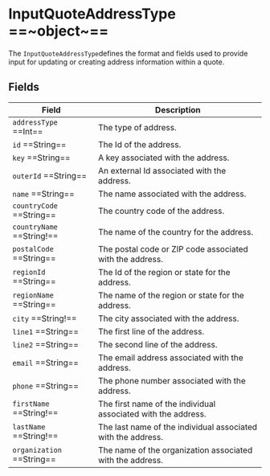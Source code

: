# InputQuoteAddressType ==~object~==

The `InputQuoteAddressType`defines the format and fields used to provide input for updating or creating address information within a quote. 

## Fields

| Field                         | Description                                                       |
| ----------------------------- | ----------------------------------------------------------------- |
| `addressType`  ==Int==        | The type of address.                                              |
| `id`  ==String==              | The Id of the address.                                            |
| `key`  ==String==             | A key associated with the address.                                |
| `outerId`  ==String==         | An external Id associated with the address.                       |
| `name`  ==String==            | The name associated with the address.                             |
| `countryCode`  ==String==     | The country code of the address.                                  |
| `countryName`  ==String!==    | The name of the country for the address.                          |
| `postalCode`  ==String==      | The postal code or ZIP code associated with the address.          |
| `regionId`  ==String==        | The Id of the region or state for the address.                    |
| `regionName`  ==String==      | The name of the region or state for the address.                  |
| `city`  ==String!==           | The city associated with the address.                             |
| `line1`  ==String==           | The first line of the address.                                    |
| `line2`  ==String==           | The second line of the address.                                   |
| `email`  ==String==           | The email address associated with the address.                    |
| `phone`  ==String==           | The phone number associated with the address.                     |
| `firstName`  ==String!==      | The first name of the individual associated with the address.     |
| `lastName`  ==String!==       | The last name of the individual associated with the address.      |
| `organization`  ==String==    | The name of the organization associated with the address.         |
